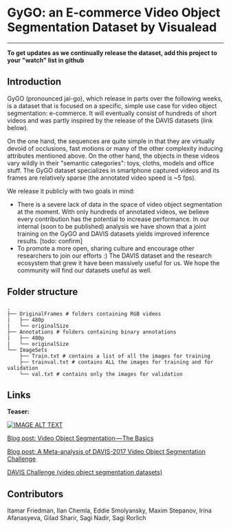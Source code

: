 # GyGO: an E-commerce Video Object Segmentation Dataset by Visualead
---

**To get updates as we continually release the dataset, add this project to your "watch" list in github**

## Introduction
GyGO (pronounced jai-go), which release in parts over the following weeks, is a dataset that is focused on a specific, simple use case for video object segmentation: e-commerce.
It will eventually consist of hundreds of short videos and was partly inspired by the release of the DAVIS datasets (link below).

On the one hand, the sequences are quite simple in that they are virtually devoid of occlusions, fast motions or many of the other complexity inducing attributes mentioned above.
On the other hand, the objects in these videos vary wildly in their "semantic categories": toys, cloths, models and office stuff.
The GyGO dataset specializes in smartphone captured videos and its frames are relatively sparse (the annotated video speed is ~5 fps).

We release it publicly with two goals in mind:
- There is a severe lack of data in the space of video object segmentation at the moment.
With only hundreds of annotated videos, we believe every contribution has the potential to increase performance.
In our internal (soon to be published) analysis we have shown that a joint training on the GyGO and DAVIS datasets yields improved inference results. [todo: confirm]
- To promote a more open, sharing culture and encourage other researchers to join our efforts :) The DAVIS dataset and the research ecosystem that grew it have been massively useful for us. We hope the community will find our datasets useful as well.

## Folder structure
```
.
├── OriginalFrames # folders containing RGB videos
|   ├── 480p
|   └── originalSize 
├── Annotations # folders containing binary annotations
|   ├── 480p
|   └── originalSize
└── ImageSets
    ├── Train.txt # contains a list of all the images for training
    ├── trainval.txt # contains ALL the images for training and for validation    
    └── val.txt # contains only the images for validation
```

## Links
**Teaser:**

[![IMAGE ALT TEXT](http://img.youtube.com/vi/4RQff9bfJsk/0.jpg)](http://www.youtube.com/watch?v=4RQff9bfJsk "GyGO E-commerce Video Object Segmentation Dataset Teaser")

[Blog post: Video Object Segmentation — The Basics](https://medium.com/@eddiesmo/video-object-segmentation-the-basics-758e77321914)

[Blog post: A Meta-analysis of DAVIS-2017 Video Object Segmentation Challenge](https://medium.com/@eddiesmo/a-meta-analysis-of-davis-2017-video-object-segmentation-challenge-c438790b3b56)


[DAVIS Challenge (video object segmentation datasets)](http://davischallenge.org/)

## Contributors
Itamar Friedman,
Ilan Chemla,
Eddie Smolyansky,
Maxim Stepanov,
Irina Afanasyeva,
Gilad Sharir,
Sagi Nadir,
Sagi Rorlich
